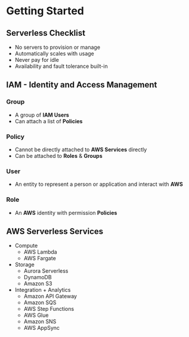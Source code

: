 # Getting Started
## Serverless Checklist
- No servers to provision or manage
- Automatically scales with usage
- Never pay for idle
- Availability and fault tolerance built-in

## IAM - Identity and Access Management
### Group
- A group of **IAM Users**
- Can attach a list of **Policies**
### Policy
- Cannot be directly attached to **AWS Services** directly
- Can be attached to **Roles** & **Groups**
### User
- An entity to represent a person or application and interact with **AWS**
### Role 
- An **AWS** identity with permission **Policies**

## AWS Serverless Services
- Compute
    - AWS Lambda
    - AWS Fargate
- Storage
    - Aurora Serverless
    - DynamoDB
    - Amazon S3
- Integration + Analytics
    - Amazon API Gateway
    - Amazon SQS
    - AWS Step Functions
    - AWS Glue
    - Amazon SNS
    - AWS AppSync
